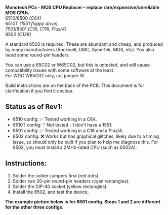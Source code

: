 **Monotech PCs - MOS CPU Replacer – replace rare/expensive/unreliable MOS CPUs**  
6510/8500 *(C64)*  
6510T *(1551 floppy drive)*  
7501/8501 *(C16, C116, Plus/4)*  
8502 *(C128)*

A standard 6502 is required. These are abundant and cheap, and produced by many manufacturers (Rockwell, UMC, Synertek, MOS, etc). You also need some round-pin headers.

You can use a 65C02 or W65C02, but this is untested, and will cause compatibility issues with some software at the least.  
For WDC W65C02 only, cut jumper W.

Build instructions are on the back of the PCB. This document is for clarification if you find it unclear.

Status as of Rev1:
-

- 6510 config: :white_check_mark: Tested working in a C64.
- 6510T config: :grey_question: Not tested - I don't have a 1551.
- 8501 config: :white_check_mark: Tested working in a C16 and a Plus/4.
- 8502 config: :x: Works but has graphical glitches, likely due to a timing issue, so should only be built if you plan to help me diagnose this. For 8502, you must install a 2MHz-rated CPU (such as 6502A).

Instructions:
-

1. Solder the solder-jumpers first (red dots).
1. Solder two 20-pin round-pin headers (cyan rectangles).
1. Solder the DIP-40 socket (yellow rectangles).
1. Install the 6502, and test the device.

**The example picture below is for 8501 config. Steps 1 and 2 are different for the other three configs.**

